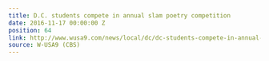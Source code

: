 ```yaml
---
title: D.C. students compete in annual slam poetry competition
date: 2016-11-17 00:00:00 Z
position: 64
link: http://www.wusa9.com/news/local/dc/dc-students-compete-in-annual-slam-poetry-competition/353627742
source: W-USA9 (CBS)
---
```


